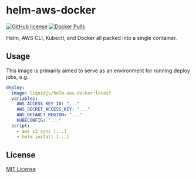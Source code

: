 # helm-aws-docker

[![GitHub license](https://img.shields.io/github/license/Liquid-JS/helm-aws-docker.svg)](https://github.com/Liquid-JS/helm-aws-docker/blob/master/LICENSE)
[![Docker Pulls](https://img.shields.io/docker/pulls/liquidjs/helm-aws-docker.svg)](https://hub.docker.com/r/liquidjs/helm-aws-docker/)

Helm, AWS CLI, Kubectl, and Docker all packed into a single container.

## Usage

This image is primarily aimed to serve as an environment for running deploy jobs, e.g.

```yml
deploy:
  image: liquidjs/helm-aws-docker:latest
  variables:
    AWS_ACCESS_KEY_ID: "..."
    AWS_SECRET_ACCESS_KEY: "..."
    AWS_DEFAULT_REGION: "..."
    KUBECONFIG: "..."
  script:
    - aws s3 sync [...]
    - helm install [...]
```

## License

[MIT License](https://github.com/Liquid-JS/helm-aws-docker/blob/master/LICENSE)
